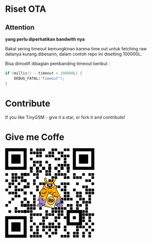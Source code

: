 # Riset OTA

## Attention

**yang perlu diperhatikan bandwith nya**

Bakal sering timeout kemungkinan karena time out untuk fetching raw datanya kurang dibesarin, dalam contoh repo ini disetting 100000L.

Bisa dimodif dibagian pembanding timeout berikut :

```cpp
if (millis() - timeout > 100000L) {
    DEBUG_FATAL("Timeout");
}
```

# Contribute

If you like TinyGSM - give it a star, or fork it and contribute!

# Give me Coffe 

[![Saweria](docs/qrsaweria.png)](https://saweria.co/mamunsyuhada)

